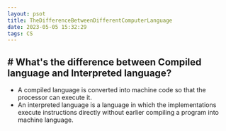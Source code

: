 ```yaml
---
layout: psot
title: TheDifferenceBetweenDifferentComputerLanguage
date: 2023-05-05 15:32:29
tags: CS
---
```



## \# What's the difference between Compiled language and Interpreted language?
  
- A compiled language is converted into machine code so that the processor can execute it.
- An interpreted language is a language in which the implementations execute instructions directly without earlier compiling a program into machine language.

